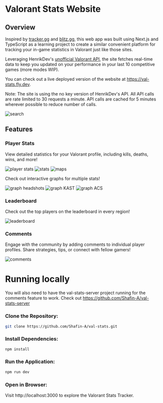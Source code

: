 # Valorant Stats Website

## Overview

Inspired by [tracker.gg](https://tracker.gg/valorant) and [blitz.gg](https://blitz.gg/valorant), this web app was built using Next.js and TypeScript as a learning project to create a similar convenient platform for tracking your in-game statistics in Valorant just like those sites.

Leveraging HenrikDev's [unofficial Valorant API](https://app.swaggerhub.com/apis-docs/Henrik-3/HenrikDev-API/3.0.0#/), the site fetches real-time data to keep you updated on your performance in your last 10 competitive games (more modes WIP).

You can check out a live deployed version of the website at https://val-stats.fly.dev.

Note: The site is using the no key version of HenrikDev's API. All API calls are rate limited to 30 requests a minute. API calls are cached for 5 minutes wherever possible to reduce number of calls.

![search](assets/search_page.png)

## Features

### Player Stats

View detailed statistics for your Valorant profile, including kills, deaths, wins, and more!

![player stats](assets/player_page.png)
![stats](assets/stats.png) ![maps](assets/maps.png)

Check out interactive graphs for multiple stats!

![graph headshots](assets/graph_hsp.png) ![graph KAST](assets/graph_kast.png)
![graph ACS](assets/graph_acs.png)

<!-- <img src="assets/player_page.png"  width="500" height="500"/> -->

### Leaderboard

Check out the top players on the leaderboard in every region!

![leaderboard](assets/leaderboard_page.png)

### Comments

Engage with the community by adding comments to individual player profiles. Share strategies, tips, or connect with fellow gamers!

![comments](assets/comments.png)

# Running locally

You will also need to have the val-stats-server project running for the comments feature to work. Check out https://github.com/Shafin-A/val-stats-server

### Clone the Repository:

```bash
git clone https://github.com/Shafin-A/val-stats.git
```

### Install Dependencies:

```bash
npm install
```

### Run the Application:

```bash
npm run dev
```

### Open in Browser:

Visit http://localhost:3000 to explore the Valorant Stats Tracker.
